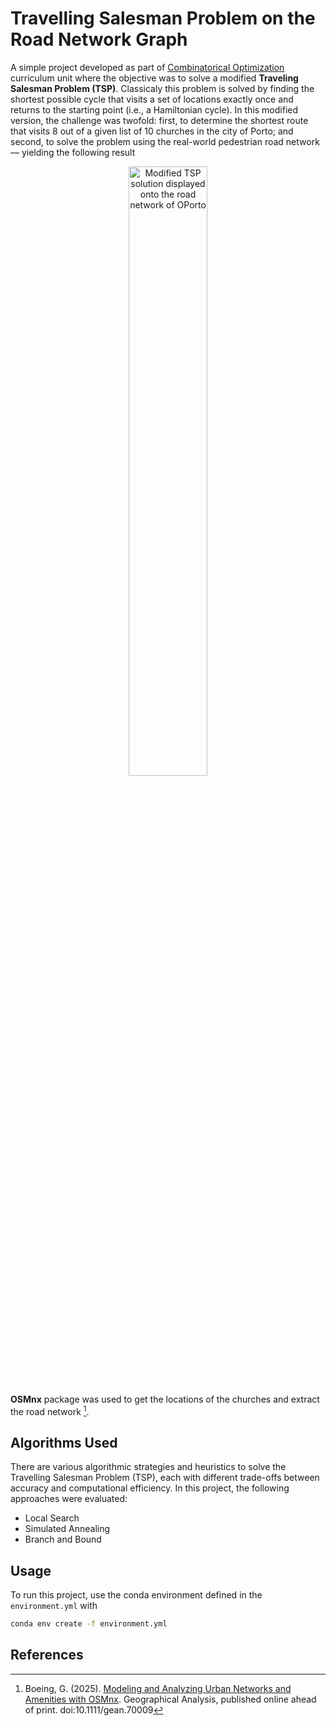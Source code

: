 # Travelling Salesman Problem on the Road Network Graph

A simple project developed as part of [Combinatorical Optimization](https://www.ua.pt/pt/uc/4480) curriculum unit where the objective was to solve a modified **Traveling Salesman Problem (TSP)**. Classicaly this problem is solved by finding the shortest possible cycle that visits a set of locations exactly once and returns to the starting point (i.e., a Hamiltonian cycle). In this modified version, the challenge was twofold: first, to determine the shortest route that visits 8 out of a given list of 10 churches in the city of Porto; and second, to solve the problem using the real-world pedestrian road network — yielding the following result

<p align="center">
  <img 
    style="display: block; 
           margin-left: auto;
           margin-right: auto;
           width: 50%;
           height: 50%;"
    src="https://github.com/user-attachments/assets/f3244725-17ff-4169-a682-687091eac9f7" 
    alt="Modified TSP solution displayed onto the road network of OPorto">
</p>

**OSMnx** package was used to get the locations of the churches and extract the road network [^1].

## Algorithms Used

There are various algorithmic strategies and heuristics to solve the Travelling Salesman Problem (TSP), each with different trade-offs between accuracy and computational efficiency. In this project, the following approaches were evaluated:

- Local Search
- Simulated Annealing
- Branch and Bound

## Usage

To run this project, use the conda environment defined in the `environment.yml` with

```sh
conda env create -f environment.yml
```

## References

[^1]: Boeing, G. (2025). [Modeling and Analyzing Urban Networks and Amenities with OSMnx](https://doi.org/10.1111/gean.70009). Geographical Analysis, published online ahead of print. doi:10.1111/gean.70009
